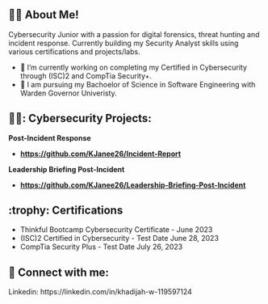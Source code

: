 
<h2> 👩‍💻 About Me!</h2>
Cybersecurity Junior with a passion for digital forensics, threat hunting and incident response. Currently building my Security Analyst skills using various certifications and projects/labs.

- :calendar: I’m currently working on completing my Certified in Cybersecurity through (ISC)2 and CompTia Security+.
- :scroll: I am pursuing my Bachoelor of Science in Software Engineering with Warden Governor Univeristy.
<h2> 🕵️‍♀️: Cybersecurity Projects:</h2>
<b>Post-Incident Response </b>

- <b> https://github.com/KJanee26/Incident-Report </b>

<b>Leadership Briefing Post-Incident </b>

- <b>https://github.com/KJanee26/Leadership-Briefing-Post-Incident </b>



<h2>:trophy: Certifications </h2>

- Thinkful Bootcamp Cybersecurity Certificate - June 2023
- (ISC)2 Certified in Cybersecurity - Test Date June 28, 2023
- CompTia Security Plus - Test Date July 26, 2023

<h2> 🤳 Connect with me:</h2>
Linkedin: https://linkedin.com/in/khadijah-w-119597124

<!--
**KJanee26/KJanee26** is a ✨ _special_ ✨ repository because its `README.md` (this file) appears on your GitHub profile.

Here are some ideas to get you started:
- 👯 I’m looking to collaborate on ...
- 🤔 I’m looking for help with ...
- 💬 Ask me about ...
- 📫 How to reach me: ...
- 😄 Pronouns: ...
- ⚡ Fun fact: ...
-->
